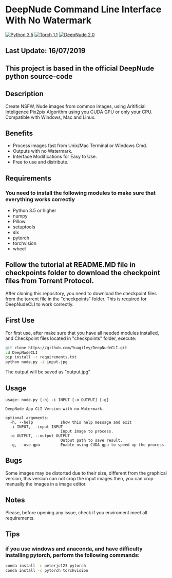 # DeepNude Command Line Interface With No Watermark 

[![Python 3.5](https://img.shields.io/badge/python-3.5-blue.svg)](https://www.python.org/downloads/release/python-350/)
[![Torch 1.1](https://img.shields.io/badge/torch-1.1-blue.svg)](https://shields.io/)
[![DeepNude 2.0](https://img.shields.io/badge/deepnude-2.0-blue.svg)](https://shields.io/)

## Last Update: 16/07/2019

## This project is based in the official DeepNude python source-code

## Description

Create NSFW, Nude images from common images, using Aritificial Inteligence Pix2pix Algorithm using you CUDA GPU or only your CPU. Compatible with Windows, Mac and Linux.

## Benefits

- Process images fast from Unix/Mac Terminal or Windows Cmd.
- Outputs with no Watermark.
- Interface Modifications for Easy to Use.
- Free to use and distribute.

## Requirements

### You need to install the following modules to make sure that everything works correctly

- Python 3.5 or higher
- numpy
- Pillow
- setuptools
- six
- pytorch 
- torchvision
- wheel

## Follow the tutorial at README.MD file in checkpoints folder to download the checkpoint files from Torrent Protocol.

After cloning this repository, you need to download the checkpoint files from the torrent file in the "checkpoints" folder. This is required for DeepNudeCLI to work correctly.

## First Use

For first use, after make sure that you have all needed modules installed, and Checkpoint files located in "checkpoints" folder, execute:

```bash
git clone https://github.com/Yuagilvy/DeepNudeCLI.git
cd DeepNudeCLI
pip install -r requirements.txt
python nude.py -i input.jpg
```
The output will be saved as "output.jpg"

## Usage

```
usage: nude.py [-h] -i INPUT [-o OUTPUT] [-g]

DeepNude App CLI Version with no Watermark.

optional arguments:
  -h, --help            show this help message and exit
  -i INPUT, --input INPUT
                        Input image to process.
  -o OUTPUT, --output OUTPUT
                        Output path to save result.
  -g, --use-gpu         Enable using CUDA gpu to speed up the process.
```

## Bugs

Some images may be distorted due to their size, different from the graphical version, this version can not crop the input images then, you can crop manually the images in a image editor.

## Notes

Please, before opening any issue, check if you enviroment meet all requirements.

## Tips

### if you use windows and anaconda, and have difficulty installing pytorch, perform the following commands:

```bash
conda install -c peterjc123 pytorch 
conda install -c pytorch torchvision 
```

